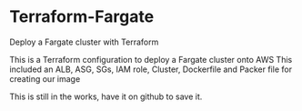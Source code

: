 # Terraform-Fargate
Deploy a Fargate cluster with Terraform 

This is a Terraform configuration to deploy a Fargate cluster onto AWS
This included an ALB, ASG, SGs, IAM role, Cluster, Dockerfile and Packer file for creating our image


This is still in the works, have it on github to save it. 
